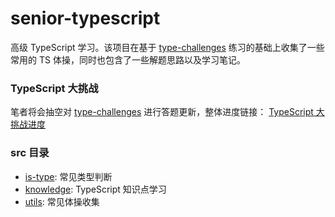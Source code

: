 # senior-typescript

高级 TypeScript 学习。该项目在基于 [type-challenges](https://github.com/type-challenges/type-challenges) 练习的基础上收集了一些常用的 TS 体操，同时也包含了一些解题思路以及学习笔记。

### TypeScript 大挑战

笔者将会抽空对 [type-challenges](https://github.com/type-challenges/type-challenges) 进行答题更新，整体进度链接： [TypeScript 大挑战进度](./type-challenges/README.md)

### src 目录

- [is-type](./src/is-type/README.md): 常见类型判断
- [knowledge](./src/knowledge/README.md): TypeScript 知识点学习
- [utils](./src/utils/README.md): 常见体操收集
